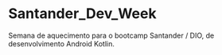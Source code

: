 # Santander_Dev_Week

Semana de aquecimento para o bootcamp Santander / DIO, de desenvolvimento Android Kotlin.
